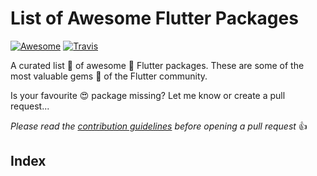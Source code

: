 # List of Awesome Flutter Packages
[![Awesome](https://cdn.rawgit.com/sindresorhus/awesome/d7305f38d29fed78fa85652e3a63e154dd8e8829/media/badge.svg)](https://github.com/leisim/awesome-flutter-packages) [![Travis](https://travis-ci.com/leisim/awesome-flutter-packages.svg?branch=master)](https://travis-ci.com/leisim/awesome-flutter-packages)


A curated list 📄 of awesome 🌟 Flutter packages. These are some of the most valuable gems 💎 of the Flutter community.

Is your favourite 😍 package missing? Let me know or create a pull request...

*Please read the [contribution guidelines](CONTRIBUTING.md) before opening a pull request* 👍

## Index
